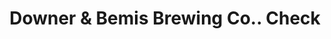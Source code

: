 ---
doi: 10.7916/D8H433GQ
date_other: '1870'
date_other_textual: 1870-1879
form: printed ephemera
genre:
- Checks (bank checks)
name:
- Downer & Bemis Brewing Co.
object_in_context_url: https://biggert.cul.columbia.edu/items/view/ave_biggert_00186
subject_hierarchical_geographic:
- Chicago, Illinois, United States
subject_name:
- Downer & Bemis Brewing Co.
title: Downer & Bemis Brewing Co.. Check
sort_title: Downer & Bemis Brewing Co.. Check
call_number: ave_biggert_00186
coordinates:
- 41.83694444444445,-87.68472222222222
pid: ave_biggert_00186
identifiers: ave_biggert_00186
thumbnail: https://derivativo-1.library.columbia.edu/iiif/2/ldpd:345165/full/!256,256/0/native.jpg
permalink: "/items/ave_biggert_00186/"
layout: iiif-image-page
---